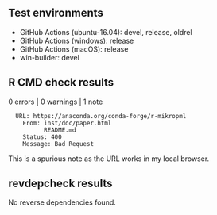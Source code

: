 ## Test environments

* GitHub Actions (ubuntu-16.04): devel, release, oldrel
* GitHub Actions (windows): release
* GitHub Actions (macOS): release
* win-builder: devel

## R CMD check results

0 errors | 0 warnings | 1 note

```
  URL: https://anaconda.org/conda-forge/r-mikropml
    From: inst/doc/paper.html
          README.md
    Status: 400
    Message: Bad Request
```

This is a spurious note as the URL works in my local browser.

## revdepcheck results

No reverse dependencies found.
